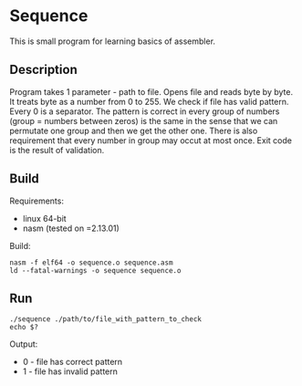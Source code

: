 # Sequence
This is small program for learning basics of assembler.

## Description
Program takes 1 parameter - path to file. Opens file and reads byte by byte. It treats byte as a number from 0 to 255. We check if file has valid pattern. Every 0 is a separator. The pattern is correct in every group of numbers (group = numbers between zeros) is the same in the sense that we can permutate one group and then we get the other one. There is also requirement that every number in group may occut at most once. Exit code is the result of validation.

## Build
Requirements:

* linux 64-bit
* nasm (tested on =2.13.01)

Build:
```
nasm -f elf64 -o sequence.o sequence.asm
ld --fatal-warnings -o sequence sequence.o
```

## Run
```
./sequence ./path/to/file_with_pattern_to_check
echo $?
```

Output:

* 0 - file has correct pattern
* 1 - file has invalid pattern
